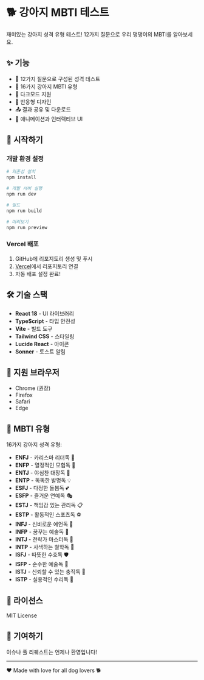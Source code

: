 # 🐕 강아지 MBTI 테스트

재미있는 강아지 성격 유형 테스트! 12가지 질문으로 우리 댕댕이의 MBTI를 알아보세요.

## ✨ 기능

- 🎯 12가지 질문으로 구성된 성격 테스트
- 🎨 16가지 강아지 MBTI 유형
- 🌙 다크모드 지원
- 📱 반응형 디자인
- 📤 결과 공유 및 다운로드
- 🎵 애니메이션과 인터랙티브 UI

## 🚀 시작하기

### 개발 환경 설정

```bash
# 의존성 설치
npm install

# 개발 서버 실행
npm run dev

# 빌드
npm run build

# 미리보기
npm run preview
```

### Vercel 배포

1. GitHub에 리포지토리 생성 및 푸시
2. [Vercel](https://vercel.com)에서 리포지토리 연결
3. 자동 배포 설정 완료!

## 🛠️ 기술 스택

- **React 18** - UI 라이브러리
- **TypeScript** - 타입 안전성
- **Vite** - 빌드 도구
- **Tailwind CSS** - 스타일링
- **Lucide React** - 아이콘
- **Sonner** - 토스트 알림

## 📱 지원 브라우저

- Chrome (권장)
- Firefox
- Safari
- Edge

## 🎨 MBTI 유형

16가지 강아지 성격 유형:
- **ENFJ** - 카리스마 리더독 🌟
- **ENFP** - 열정적인 모험독 🎾
- **ENTJ** - 야심찬 대장독 👑
- **ENTP** - 똑똑한 발명독 💡
- **ESFJ** - 다정한 돌봄독 💕
- **ESFP** - 즐거운 연예독 🎭
- **ESTJ** - 책임감 있는 관리독 📋
- **ESTP** - 활동적인 스포츠독 ⚽
- **INFJ** - 신비로운 예언독 🔮
- **INFP** - 꿈꾸는 예술독 🎨
- **INTJ** - 전략가 마스터독 🎯
- **INTP** - 사색하는 철학독 🤔
- **ISFJ** - 따뜻한 수호독 🛡️
- **ISFP** - 순수한 예술독 🌸
- **ISTJ** - 신뢰할 수 있는 충직독 🏰
- **ISTP** - 실용적인 수리독 🔧

## 📄 라이선스

MIT License

## 🤝 기여하기

이슈나 풀 리퀘스트는 언제나 환영입니다!

---

❤️ Made with love for all dog lovers 🐕
